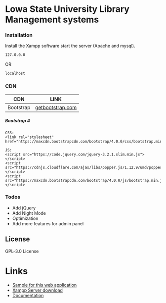 # Lowa State University Library Management systems



### Installation

Install the Xampp software start the server (Apache and mysql).

```sh
127.0.0.0
```
OR
```sh
localhost
```

### CDN

| CDN | LINK |
| ------ | ------ |
| Bootstrap | [getbootstrap.com](https://getbootstrap.com/docs/4.0/getting-started/introduction/) |

##### Bootstrap 4
```
CSS:
<link rel="stylesheet" href="https://maxcdn.bootstrapcdn.com/bootstrap/4.0.0/css/bootstrap.min.css>

JS:
<script src="https://code.jquery.com/jquery-3.2.1.slim.min.js"></script>
<script src="https://cdnjs.cloudflare.com/ajax/libs/popper.js/1.12.9/umd/popper.min.js"></script>
<script src="https://maxcdn.bootstrapcdn.com/bootstrap/4.0.0/js/bootstrap.min.js"></script>
```

### Todos

 - Add jQuery
 - Add Night Mode
 - Optimization
 - Add more features for admin panel

License
----

GPL-3.0 License

# Links

- [Sample for this web application](http://lowastatsuni.tk/)
- [Xampp Server download](https://www.apachefriends.org/download.html)
- [Documentation]()
